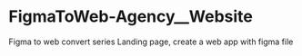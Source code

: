 # FigmaToWeb-Agency__Website
Figma to web convert series Landing page, create a web app with figma file
